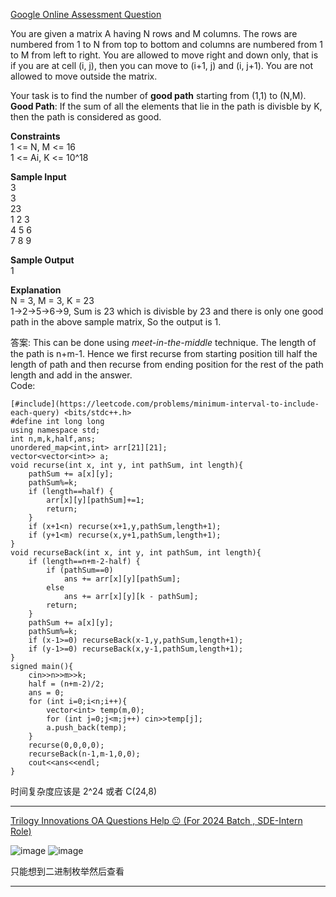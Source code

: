 [Google Online Assessment Question](https://leetcode.com/discuss/interview-question/2324457/Google-Online-Assessment-Question)

You are given a matrix A having N rows and M columns. The rows are numbered from 1 to N from top to bottom and columns are numbered from 1 to M from left to right. You are allowed to move right and down only, that is if you are at cell (i, j), then you can move to (i+1, j) and (i, j+1). You are not allowed to move outside the matrix.

Your task is to find the number of  **good path**  starting from (1,1) to (N,M).  
**Good Path**: If the sum of all the elements that lie in the path is divisble by K, then the path is considered as good.

**Constraints**  
1 <= N, M <= 16  
1 <= Ai, K <= 10^18

**Sample Input**  
3  
3  
23  
1 2 3  
4 5 6  
7 8 9

**Sample Output**  
1

**Explanation**  
N = 3, M = 3, K = 23  
1->2->5->6->9, Sum is 23 which is divisble by 23 and there is only one good path in the above sample matrix, So the output is 1.

答案: 
This can be done using  _meet-in-the-middle_  technique. The length of the path is n+m-1. Hence we first recurse from starting position till half the length of path and then recurse from ending position for the rest of the path length and add in the answer.  
Code:

```
[#include](https://leetcode.com/problems/minimum-interval-to-include-each-query) <bits/stdc++.h>
#define int long long
using namespace std;
int n,m,k,half,ans;
unordered_map<int,int> arr[21][21];
vector<vector<int>> a;
void recurse(int x, int y, int pathSum, int length){
    pathSum += a[x][y];
    pathSum%=k;
    if (length==half) {
        arr[x][y][pathSum]+=1;
        return;
    }
    if (x+1<n) recurse(x+1,y,pathSum,length+1);
    if (y+1<m) recurse(x,y+1,pathSum,length+1);
}
void recurseBack(int x, int y, int pathSum, int length){
    if (length==n+m-2-half) {
        if (pathSum==0)
            ans += arr[x][y][pathSum];
        else 
            ans += arr[x][y][k - pathSum];
        return;
    }
    pathSum += a[x][y];
    pathSum%=k;
    if (x-1>=0) recurseBack(x-1,y,pathSum,length+1);
    if (y-1>=0) recurseBack(x,y-1,pathSum,length+1);
}
signed main(){
    cin>>n>>m>>k;
    half = (n+m-2)/2;
    ans = 0;
    for (int i=0;i<n;i++){
        vector<int> temp(m,0);
        for (int j=0;j<m;j++) cin>>temp[j];
        a.push_back(temp);
    }
    recurse(0,0,0,0);
    recurseBack(n-1,m-1,0,0);
    cout<<ans<<endl;
}
```

时间复杂度应该是 2^24 或者 C(24,8)

--------------

[Trilogy Innovations OA Questions Help 😐 (For 2024 Batch , SDE-Intern Role)](https://leetcode.com/discuss/interview-question/2780180/Trilogy-Innovations-OA-Questions-Help-%28For-2024-Batch-SDE-Intern-Role%29)

![image](https://assets.leetcode.com/users/images/c2ed467b-c558-43a5-8baa-51edf6f35207_1667629001.849036.jpeg)
![image](https://assets.leetcode.com/users/images/024f0e18-ee8f-4ed9-9d21-d57b05315524_1667629005.7719026.jpeg)

只能想到二进制枚举然后查看 

----



<!--stackedit_data:
eyJoaXN0b3J5IjpbODU1NTgyMDExLC0xODgxMzY4Mzg0LC0xNT
U3NjYxMTYyXX0=
-->